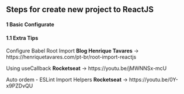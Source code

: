 <h2>Steps for create new project to ReactJS</h2>
<h4>1 Basic Configurate</h4>


<h4>1.1 Extra Tips</h4>
<p>Configure Babel Root Import <strong>Blog Henrique Tavares</strong> -> https://henriquetavares.com/pt-br/root-import-reactjs 
<p>Using useCallback <strong>Rocketseat</strong> -> https://youtu.be/jMWNNSx-mcU</p>
<p>Auto ordem - ESLint Import Helpers <strong>Rocketseat</strong> -> https://youtu.be/0Y-x9PZDvQU</p>
